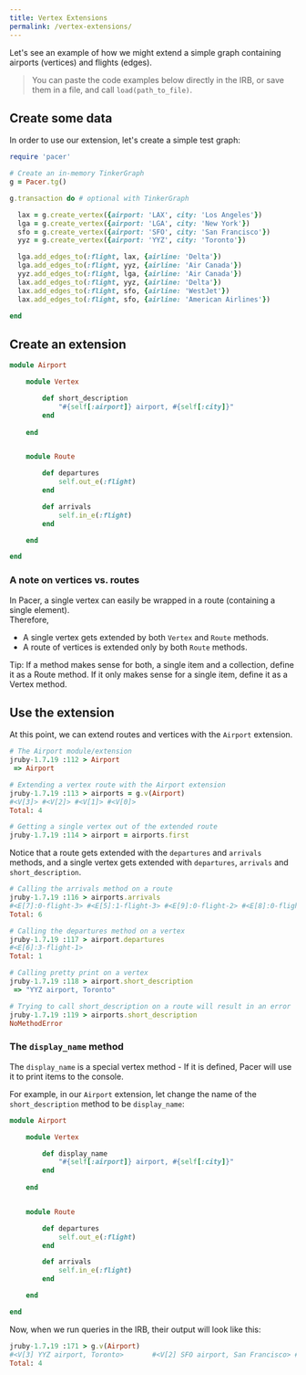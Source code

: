 ```yaml
---
title: Vertex Extensions
permalink: /vertex-extensions/
---
```



Let's see an example of how we might extend a simple graph containing airports (vertices) and flights (edges).

 > You can paste the code examples below directly in the IRB, or save them in a file, and call `load(path_to_file)`.


## Create some data

In order to use our extension, let's create a simple test graph:

```ruby
require 'pacer'

# Create an in-memory TinkerGraph
g = Pacer.tg()

g.transaction do # optional with TinkerGraph

  lax = g.create_vertex({airport: 'LAX', city: 'Los Angeles'})
  lga = g.create_vertex({airport: 'LGA', city: 'New York'})
  sfo = g.create_vertex({airport: 'SFO', city: 'San Francisco'})
  yyz = g.create_vertex({airport: 'YYZ', city: 'Toronto'})

  lga.add_edges_to(:flight, lax, {airline: 'Delta'})
  lga.add_edges_to(:flight, yyz, {airline: 'Air Canada'})
  yyz.add_edges_to(:flight, lga, {airline: 'Air Canada'})
  lax.add_edges_to(:flight, yyz, {airline: 'Delta'})
  lax.add_edges_to(:flight, sfo, {airline: 'WestJet'})
  lax.add_edges_to(:flight, sfo, {airline: 'American Airlines'})

end
```


## Create an extension

```ruby
module Airport

    module Vertex

        def short_description
            "#{self[:airport]} airport, #{self[:city]}"
        end
        
    end


    module Route

        def departures
            self.out_e(:flight)
        end

        def arrivals
            self.in_e(:flight)
        end

    end

end
```

### A note on vertices vs. routes

In Pacer, a single vertex can easily be wrapped in a route (containing a single element).     
Therefore,

  - A single vertex gets extended by both `Vertex` and `Route` methods.
  - A route of vertices is extended only by both `Route` methods.

<span class="label label-info">Tip:</span> If a method makes sense for both, a single item and a collection, define it as a Route method. 
If it only makes sense for a single item, define it as a Vertex method.

## Use the extension

At this point, we can extend routes and vertices with the `Airport` extension.

```ruby
# The Airport module/extension 
jruby-1.7.19 :112 > Airport
 => Airport 

# Extending a vertex route with the Airport extension
jruby-1.7.19 :113 > airports = g.v(Airport)
#<V[3]> #<V[2]> #<V[1]> #<V[0]>
Total: 4

# Getting a single vertex out of the extended route
jruby-1.7.19 :114 > airport = airports.first
```

Notice that a route gets extended with the `departures` and `arrivals` methods, and a single vertex gets extended with `departures`, `arrivals` and `short_description`.

```ruby
# Calling the arrivals method on a route
jruby-1.7.19 :116 > airports.arrivals
#<E[7]:0-flight-3> #<E[5]:1-flight-3> #<E[9]:0-flight-2> #<E[8]:0-flight-2> #<E[6]:3-flight-1> #<E[4]:1-flight-0>
Total: 6

# Calling the departures method on a vertex
jruby-1.7.19 :117 > airport.departures
#<E[6]:3-flight-1>
Total: 1

# Calling pretty print on a vertex
jruby-1.7.19 :118 > airport.short_description
 => "YYZ airport, Toronto" 

# Trying to call short_description on a route will result in an error
jruby-1.7.19 :119 > airports.short_description
NoMethodError
```


### The `display_name` method

The `display_name` is a special vertex method - If it is defined, Pacer will use it to print items to the console.      

For example, in our `Airport` extension, let change the name of the `short_description` method to be `display_name`:

```ruby
module Airport

    module Vertex

        def display_name
            "#{self[:airport]} airport, #{self[:city]}"
        end
        
    end


    module Route

        def departures
            self.out_e(:flight)
        end

        def arrivals
            self.in_e(:flight)
        end

    end

end
```

Now, when we run queries in the IRB, their output will look like this:

```ruby
jruby-1.7.19 :171 > g.v(Airport)
#<V[3] YYZ airport, Toronto>       #<V[2] SFO airport, San Francisco> #<V[1] LGA airport, New York>      #<V[0] LAX airport, Los Angeles>  
Total: 4
```



